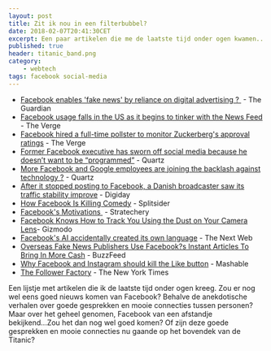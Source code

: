 ```yaml
---
layout: post
title: Zit ik nou in een filterbubbel?
date: 2018-02-07T20:41:30CET
excerpt: Een paar artikelen die me de laatste tijd onder ogen kwamen...
published: true
header: titanic_band.png
category: 
    - webtech
tags: facebook social-media
---
```


- [Facebook enables 'fake news' by reliance on digital advertising ? ][1] - The Guardian
- [Facebook usage falls in the US as it begins to tinker with the News Feed][2] - The Verge
- [Facebook hired a full-time pollster to monitor Zuckerberg's approval ratings][3] - The Verge
- [Former Facebook executive has sworn off social media because he doesn’t want to be “programmed”][4] - Quartz
- [More Facebook and Google employees are joining the backlash against technology ?][5] - Quartz
- [After it stopped posting to Facebook, a Danish broadcaster saw its traffic stability improve][6] - Digiday
- [How Facebook Is Killing Comedy][7] - Splitsider
- [Facebook's Motivations ][8] - Stratechery
- [Facebook Knows How to Track You Using the Dust on Your Camera Lens][9]- Gizmodo
- [Facebook's AI accidentally created its own language][10] - The Next Web
- [Overseas Fake News Publishers Use Facebook?s Instant Articles To Bring In More Cash][11] - BuzzFeed
- [Why Facebook and Instagram should kill the Like button][12] - Mashable
- [The Follower Factory][13] - The New York Times

Een lijstje met artikelen die ik de laatste tijd onder ogen kreeg. Zou er nog wel eens goed nieuws komen van Facebook? Behalve de anekdotische verhalen over goede gesprekken en mooie connecties tussen personen? Maar over het geheel genomen, Facebook van een afstandje bekijkend...Zou het dan nog wel goed komen? Of zijn deze goede gesprekken en mooie connecties nu gaande op het bovendek van de Titanic?

[1]:	https://www.theguardian.com/technology/2018/jan/31/facebook-fake-news-disinformation-digital-advertising-report-news-feed?CMP=share_btn_tw
[2]:	https://www.theverge.com/2018/1/31/16956818/facebook-q4-2017-earnings-50-million-hours-reduced-usage
[3]:	https://www.theverge.com/2018/2/6/16976328/facebook-mark-zuckerberg-pollster-tavis-mcginn-honest-data
[4]:	https://qz.com/1153007/former-facebook-executive-chamath-palihapitiya-you-dont-realize-it-but-you-are-being-programmed/
[5]:	https://qz.com/1197876/more-facebook-and-google-employees-are-joining-the-backlash-against-technology/
[6]:	https://digiday.com/media/cutting-ties-facebook-danish-broadcaster-saw-traffic-stability-improve/
[7]:	http://splitsider.com/2018/02/how-facebook-is-killing-comedy/
[8]:	https://stratechery.com/2018/facebooks-motivations/
[9]:	https://gizmodo.com/facebook-knows-how-to-track-you-using-the-dust-on-your-1821030620
[10]:	https://thenextweb.com/artificial-intelligence/2017/06/19/facebooks-ai-accidentally-created-its-own-language/
[11]:	https://www.buzzfeed.com/janelytvynenko/fake-news-in-instant-articles?utm_term=.mszGW3qMP#.ecJyx2Jz3
[12]:	https://mashable.com/2018/02/06/facebook-should-kill-the-like/#5EOzuR27RmqY
[13]:	https://www.nytimes.com/interactive/2018/01/27/technology/100000005704904.app.html